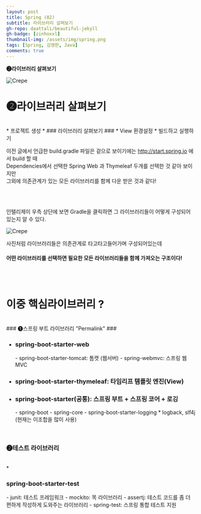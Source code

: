 ```yaml
---
layout: post
title: Spring (02)
subtitle: 라이브러리 살펴보기
gh-repo: daattali/beautiful-jekyll
gh-badge: [zinhoxxl]
thumbnail-img: /assets/img/spring.png
tags: [Spring, 김영한, Java]
comments: true
---
```


**❷라이브러리 살펴보기**


![Crepe](https://media.vlpt.us/images/zinhoxxl/post/6e10485f-051f-4473-808d-bb673d7825a8/spring.png)


# ❷라이브러리 살펴보기 #
<br>
*   프로젝트 생성 
* ### 라이브러리 살펴보기 ###
*  View 환경설정
*  빌드하고 실행하기

<br>

이전 글에서 언급한 build.gradle 파일은 겉으로 보이기에는 http://start.spring.io 에서 build 할 때 <br>
Dependencies에서 선택한 Spring Web 과 Thymeleaf 두개를 선택한 것 같아 보이지만 <br>
그외에 의존관계가 있는 모든 라이브러리를 함께 다운 받은 것과 같다! <br>

<br>

<br>

인텔리제이 우측 상단에 보면 Gradle을 클릭하면 그 라이브러리들이 어떻게 구성되어있는지 알 수 있다.

![Crepe](https://media.vlpt.us/images/zinhoxxl/post/cfa8b153-22c8-40bd-8740-bd9bc102412c/%E1%84%89%E1%85%B3%E1%84%8F%E1%85%B3%E1%84%85%E1%85%B5%E1%86%AB%E1%84%89%E1%85%A3%E1%86%BA%202021-12-13%20%E1%84%8B%E1%85%A9%E1%84%92%E1%85%AE%2010.55.54.png)

사진처럼 라이브러리들은 의존관계로 타고타고들어가며 구성되어있는데
<br>
#### 어떤 라이브러리를 선택하면 필요한 모든 라이브러리들을 함께 가져오는 구조이다! ####

<br>

<br>

# 이중 핵심라이브러리 ? #
<br>
### ❶스프링 부트 라이브러리 "Permalink" ###
<br>

* <h3>spring-boot-starter-web</h3>
     - spring-boot-starter-tomcat: 톰캣 (웹서버)
     - spring-webmvc: 스프링 웹 MVC
* <h3>spring-boot-starter-thymeleaf: 타임리프 템플릿 엔진(View)</h3>
* <h3>spring-boot-starter(공통): 스프링 부트 + 스프링 코어 + 로깅</h3>
     - spring-boot
     - spring-core
     - spring-boot-starter-logging
          * logback, slf4j (현재는 이조합을 많이 사용)

<br>

### ❷테스트 라이브러리 ###
<br>
* <h3>spring-boot-starter-test</h3>
      - junit: 테스트 프레임워크
      - mockito: 목 라이브러리
      - assertj: 테스트 코드를 좀 더 편하게 작성하게 도와주는 라이브러리
      - spring-test: 스프링 통합 테스트 지원

<br>

<br>

<br>